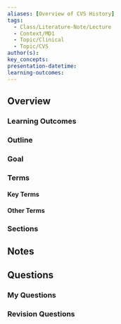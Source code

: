 ```yaml
---
aliases: [Overview of CVS History]
tags:
  - Class/Literature-Note/Lecture
  - Context/MD1
  - Topic/Clinical
  - Topic/CVS
author(s): 
key_concepts: 
presentation-datetime: 
learning-outcomes:
---
```



## Overview
### Learning Outcomes

### Outline

### Goal

### Terms
#### Key Terms

#### Other Terms

### Sections


## Notes


## Questions

### My Questions
### Revision Questions





